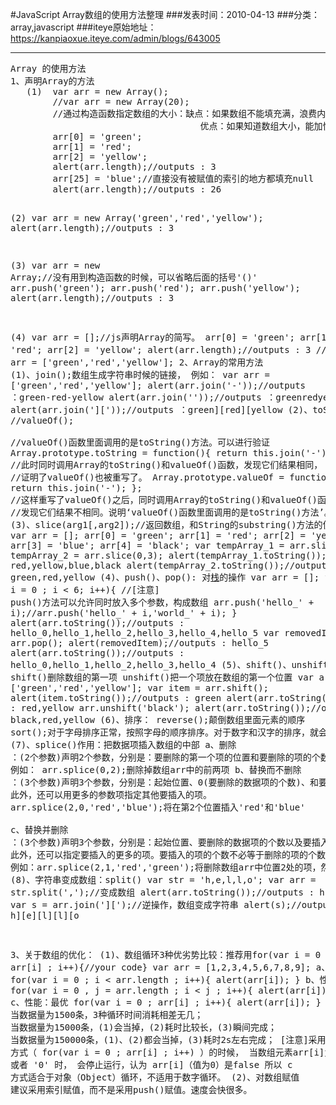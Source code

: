 #JavaScript Array数组的使用方法整理
###发表时间：2010-04-13
###分类：array,javascript
###iteye原始地址：<a href="https://kanpiaoxue.iteye.com/admin/blogs/643005" target="_blank">https://kanpiaoxue.iteye.com/admin/blogs/643005</a>

---

<div class="iteye-blog-content-contain" style="font-size: 14px;"> 
 <pre name="code" class="js">Array 的使用方法
1、声明Array的方法
   (1)	var arr = new Array(); 
   		//var arr = new Array(20); 
   		//通过构造函数指定数组的大小：缺点：如果数组不能填充满，浪费内存
   									优点：如果知道数组大小，能加快程序的运行速度，优化程序。
   		arr[0] = 'green';
   		arr[1] = 'red';
   		arr[2] = 'yellow';
   		alert(arr.length);//outputs : 3
   		arr[25] = 'blue';//直接没有被赋值的索引的地方都填充null
   		alert(arr.length);//outputs : 26 
   
   (2)	var arr = new Array('green','red','yellow');
   		alert(arr.length);//outputs : 3
   
   (3)	var arr = new Array;//没有用到构造函数的时候，可以省略后面的括号'()'
         arr.push('green');
         arr.push('red');
         arr.push('yellow');
         alert(arr.length);//outputs : 3
   
   (4)	var arr = [];//js声明Array的简写。
        	arr[0] = 'green';
   		arr[1] = 'red';
   		arr[2] = 'yellow';
   		alert(arr.length);//outputs : 3
   		//也可以 var arr = ['green','red','yellow'];
2、Array的常用方法
		(1)、join();数组生成字符串时候的链接，
			例如：	var arr = ['green','red','yellow'];
					alert(arr.join('-'));//outputs ：green-red-yellow
					alert(arr.join(''));//outputs ：greenredyellow
					alert(arr.join(']['));//outputs ：green][red][yellow
		(2)、toString();  //valueOf();  
				//valueOf()函数里面调用的是toString()方法。可以进行验证
				Array.prototype.toString = function(){
					return this.join('-');
				};
				//此时同时调用Array的toString()和valueOf()函数，发现它们结果相同，
             //证明了valueOf()也被重写了。
             Array.prototype.valueOf = function(){
					return this.join('-');
				};
				//这样重写了valueOf()之后，同时调用Array的toString()和valueOf()函数，
				//发现它们结果不相同。说明‘valueOf()函数里面调用的是toString()方法’。
		(3)、slice(arg1[,arg2]);//返回数组，和String的substring()方法的使用方法类似。
			var arr = [];
        	arr[0] = 'green';
	   		arr[1] = 'red';
	   		arr[2] = 'yellow';
	   		arr[3] = 'blue';
	   		arr[4] = 'black';
	   		var tempArray_1 = arr.slice(1);
	  		var tempArray_2 = arr.slice(0,3);
			alert(tempArray_1.toString());//outputs : red,yellow,blue,black
			alert(tempArray_2.toString());//outputs : green,red,yellow
		(4)、push()、pop(): 对[栈](后进先出结构，动作都在栈顶发生)的操作
			var arr = [];
			for(var i = 0 ; i &lt; 6; i++){
				//[注意] push()方法可以允许同时放入多个参数，构成数组
				arr.push('hello_' + i);//arr.push('hello_' + i,'world_' + i); 
			}
			alert(arr.toString());//outputs : hello_0,hello_1,hello_2,hello_3,hello_4,hello_5
			var removedItem = arr.pop();
			alert(removedItem);//outputs : hello_5
			alert(arr.toString());//outputs : hello_0,hello_1,hello_2,hello_3,hello_4
		(5)、shift()、unshift()：对[队列](后进后出结构，最近加入的元素最后删除。数据的插入发生在队列的尾部，数据的删除发生在队列的头部)
			shift()删除数组的第一项
			unshift()把一个项放在数组的第一个位置
				var arr = ['green','red','yellow'];
				var item = arr.shift();
				alert(item.toString());//outputs : green
				alert(arr.toString());//outputs : red,yellow
				arr.unshift('black');
				alert(arr.toString());//outputs : black,red,yellow
		(6)、排序：	reverse();颠倒数组里面元素的顺序
				sort();对于字母排序正常，按照字母的顺序排序。对于数字和汉字的排序，就会有问题，这个地方需要重构。
		(7)、splice()作用：把数据项插入数组的中部
				a、删除			：(2个参数)声明2个参数，分别是：要删除的第一个项的位置和要删除的项的个数
					例如： arr.splice(0,2);删除掉数组arr中的前两项
				b、替换而不删除	：(3个参数)声明3个参数，分别是：起始位置、0(要删除的数据项的个数)、和要插入的项。
					此外，还可以用更多的参数项指定其他要插入的项。
					arr.splice(2,0,'red','blue');将在第2个位置插入'red'和'blue'	
				c、替换并删除	：(3个参数)声明3个参数，分别是：起始位置、要删除的数据项的个数以及要插入的项。
					此外，还可以指定要插入的更多的项。要插入的项的个数不必等于删除的项的个数。
					例如：arr.splice(2,1,'red','green');将删除数组arr中位置2处的项，然后在位置2处插入'red'和'green'。
		(8)、字符串变成数组：split()
			var str = 'h,e,l,l,o';
			var arr = str.split(',');//变成数组
			alert(arr.toString());//outputs : h,e,l,l,o
			var s = arr.join('][');//逆操作，数组变成字符串
			alert(s);//outputs ： h][e][l][l][o
				
				
3、关于数组的优化：
	(1)、数组循环3种优劣势比较：推荐用for(var i = 0 ; arr[i] ; i++){//your code}
		var arr = [1,2,3,4,5,6,7,8,9];
		a、性能：最差
			for(var i = 0 ; i &lt; arr.length ; i++){
				alert(arr[i]);
			}
		b、性能：折中
			for(var i = 0 , j = arr.length ; i &lt; j ; i++){
				alert(arr[i]);
			}
		c、性能：最优
			for(var i = 0 ; arr[i] ; i++){
				alert(arr[i]);
			}
		当数据量为1500条，3种循环时间消耗相差无几；
		当数据量为15000条，(1)会当掉，(2)耗时比较长，(3)瞬间完成；
		当数据量为150000条，(1)、(2)都会当掉，(3)耗时2s左右完成；
		[注意]采用 c 方式（ for(var i = 0 ; arr[i] ; i++) ）的时候，
		      当数组元素arr[i]为 0 或者 '0' 时， 会停止运行，认为 arr[i]（值为0）是false
		      所以 c 方式适合于对象（Object）循环，不适用于数字循环。
	(2)、对数组赋值
		建议采用索引赋值，而不是采用push()赋值。速度会快很多。
 
</pre> 
 <p>&nbsp;</p> 
</div>